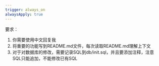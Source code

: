 ```yaml
---
trigger: always_on
alwaysApply: true
---
```


要求：
1. 你需要使用中文回复我
2. 将重要的功能写到README.md文件，每次读取README.md理解上下文
3. 对于对数据库的修改，需要记录SQL到db/init.sql，并且要添加注释，注意SQL只能追加，不能修改已有SQL